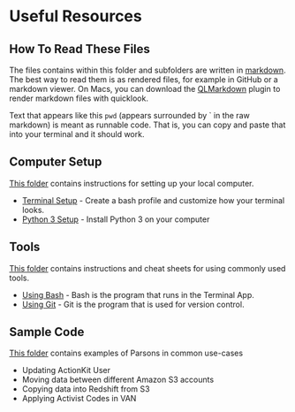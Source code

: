 # Useful Resources


## How To Read These Files

The files contains within this folder and subfolders are written in [markdown](https://en.wikipedia.org/wiki/Markdown). The best way to read them is as rendered files, for example in GitHub or a markdown viewer. On Macs, you can download the [QLMarkdown](https://github.com/sindresorhus/quick-look-plugins#qlmarkdown) plugin to render markdown files with quicklook.

Text that appears like this `pwd` (appears surrounded by \` in the raw markdown) is meant as runnable code. That is, you can copy and paste that into your terminal and it should work.


## Computer Setup

[This folder](./computer_setup/) contains instructions for setting up your local computer.

* [Terminal Setup](./computer_setup/terminal_app_setup.md) - Create a bash
  profile and customize how your terminal looks.
* [Python 3 Setup](./computer_setup/python3_setup.md) - Install Python 3 on your
  computer


## Tools

[This folder](./tools/) contains instructions and cheat sheets for using commonly used
tools.

* [Using Bash](./tools/using_bash.md) - Bash is the program that runs in the
Terminal App.
* [Using Git](./tools/using_git.md) - Git is the program that is used for
version control.

## Sample Code

[This folder](./sample_code/) contains examples of Parsons in common use-cases

* Updating ActionKit User
* Moving data between different Amazon S3 accounts
* Copying data into Redshift from S3
* Applying Activist Codes in VAN